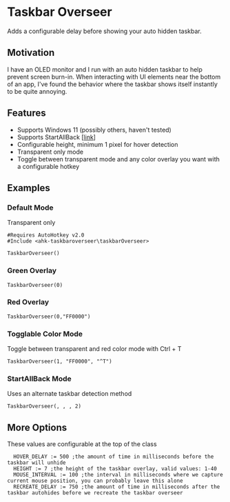 # Taskbar Overseer
Adds a configurable delay before showing your auto hidden taskbar.

## Motivation
I have an OLED monitor and I run with an auto hidden taskbar to help prevent screen burn-in. When interacting with UI elements near the bottom of an app, I've found the behavior where the taskbar shows itself instantly to be quite annoying.

## Features
- Supports Windows 11 (possibly others, haven't tested)
- Supports StartAllBack [[link](https://www.startallback.com/)]
- Configurable height, minimum 1 pixel for hover detection
- Transparent only mode
- Toggle between transparent mode and any color overlay you want with a configurable hotkey

## Examples
### Default Mode
Transparent only
```
#Requires AutoHotkey v2.0
#Include <ahk-taskbaroverseer\taskbarOverseer>

TaskbarOverseer()
```
### Green Overlay
```
TaskbarOverseer(0)
```
### Red Overlay
```
TaskbarOverseer(0,"FF0000")
```
### Togglable Color Mode
Toggle between transparent and red color mode with Ctrl + T
```
TaskbarOverseer(1, "FF0000", "^T")
```
### StartAllBack Mode
Uses an alternate taskbar detection method
```
TaskbarOverseer(, , , 2)
```
## More Options
These values are configurable at the top of the class
```
  HOVER_DELAY := 500 ;the amount of time in milliseconds before the taskbar will unhide
  HEIGHT := 7 ;the height of the taskbar overlay, valid values: 1-40
  MOUSE_INTERVAL := 100 ;the interval in milliseconds where we capture current mouse position, you can probably leave this alone
  RECREATE_DELAY := 750 ;the amount of time in milliseconds after the taskbar autohides before we recreate the taskbar overseer
```
